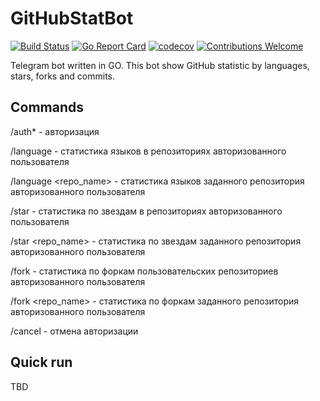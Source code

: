# GitHubStatBot

[![Build Status](https://travis-ci.org/proshik/githubstatbot.svg?branch=master)](https://travis-ci.org/proshik/githubstatbot)
[![Go Report Card](https://goreportcard.com/badge/github.com/proshik/githubstatbot)](https://goreportcard.com/report/github.com/proshik/githubstatbot)
[![codecov](https://codecov.io/gh/proshik/jalmew/branch/master/graph/badge.svg)](https://codecov.io/gh/proshik/githubstatbot)
[![Contributions Welcome](https://img.shields.io/badge/contributions-welcome-brightgreen.svg?style=flat)](https://github.com/proshik/githubstatbot/issues)

Telegram bot written in GO. This bot show GitHub statistic by languages, stars, forks and commits.

## Commands
/auth* - авторизация

/language - статистика языков в репозиториях авторизованного пользователя

/language <repo_name> - статистика языков заданного репозитория авторизованного пользователя

/star - статистика по звездам в репозиториях авторизованного пользователя

/star <repo_name> - статистика по звездам заданного репозитория авторизованного пользователя

/fork - статистика по форкам пользовательских репозиториев авторизованного пользователя

/fork <repo_name> - статистика по форкам заданного репозитория авторизованного пользователя

/cancel - отмена авторизации
  
## Quick run

TBD
